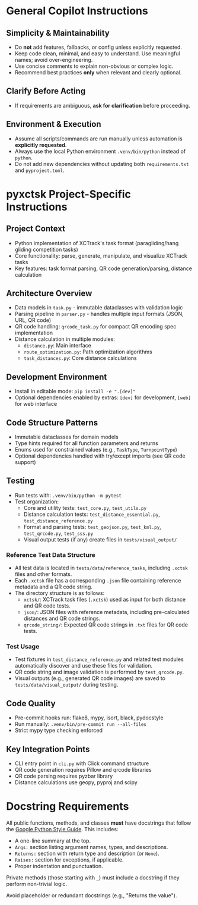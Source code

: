# General Copilot Instructions

## Simplicity & Maintainability
- Do **not** add features, fallbacks, or config unless explicitly requested.
- Keep code clean, minimal, and easy to understand. Use meaningful names; avoid over-engineering.
- Use concise comments to explain non-obvious or complex logic.
- Recommend best practices **only** when relevant and clearly optional.

## Clarify Before Acting
- If requirements are ambiguous, **ask for clarification** before proceeding.

## Environment & Execution
- Assume all scripts/commands are run manually unless automation is **explicitly requested**.
- Always use the local Python environment `.venv/bin/python` instead of `python`.
- Do not add new dependencies without updating both `requirements.txt` and `pyproject.toml`.


# pyxctsk Project-Specific Instructions

## Project Context
- Python implementation of XCTrack's task format (paragliding/hang gliding competition tasks)
- Core functionality: parse, generate, manipulate, and visualize XCTrack tasks
- Key features: task format parsing, QR code generation/parsing, distance calculation

## Architecture Overview
- Data models in `task.py` - immutable dataclasses with validation logic
- Parsing pipeline in `parser.py` - handles multiple input formats (JSON, URL, QR code)
- QR code handling: `qrcode_task.py` for compact QR encoding spec implementation
- Distance calculation in multiple modules:
  - `distance.py`: Main interface
  - `route_optimization.py`: Path optimization algorithms
  - `task_distances.py`: Core distance calculations

## Development Environment
- Install in editable mode: `pip install -e ".[dev]"`
- Optional dependencies enabled by extras: `[dev]` for development, `[web]` for web interface

## Code Structure Patterns
- Immutable dataclasses for domain models
- Type hints required for all function parameters and returns
- Enums used for constrained values (e.g., `TaskType`, `TurnpointType`)
- Optional dependencies handled with try/except imports (see QR code support)

## Testing

- Run tests with: `.venv/bin/python -m pytest`
- Test organization:
  - Core and utility tests: `test_core.py`, `test_utils.py`
  - Distance calculation tests: `test_distance_essential.py`, `test_distance_reference.py`
  - Format and parsing tests: `test_geojson.py`, `test_kml.py`, `test_qrcode.py`, `test_sss.py`
  - Visual output tests (if any) create files in `tests/visual_output/`

### Reference Test Data Structure

- All test data is located in `tests/data/reference_tasks`, including `.xctsk` files and other formats.
- Each `.xctsk` file has a corresponding `.json` file containing reference metadata and a QR code string.
- The directory structure is as follows:
  - `xctsk/`: XCTrack task files (`.xctsk`) used as input for both distance and QR code tests.
  - `json/`: JSON files with reference metadata, including pre-calculated distances and QR code strings.
  - `qrcode_string/`: Expected QR code strings in `.txt` files for QR code tests.

### Test Usage

- Test fixtures in `test_distance_reference.py` and related test modules automatically discover and use these files for validation.
- QR code string and image validation is performed by `test_qrcode.py`.
- Visual outputs (e.g., generated QR code images) are saved to `tests/data/visual_output/` during testing.

## Code Quality
- Pre-commit hooks run: flake8, mypy, isort, black, pydocstyle
- Run manually: `.venv/bin/pre-commit run --all-files`
- Strict mypy type checking enforced

## Key Integration Points
- CLI entry point in `cli.py` with Click command structure
- QR code generation requires Pillow and qrcode libraries
- QR code parsing requires pyzbar library
- Distance calculations use geopy, pyproj and scipy
        
# Docstring Requirements

All public functions, methods, and classes **must** have docstrings that follow the [Google Python Style Guide](https://google.github.io/styleguide/pyguide.html#38-comments-and-docstrings). This includes:

- A one-line summary at the top.
- `Args:` section listing argument names, types, and descriptions.
- `Returns:` section with return type and description (or `None`).
- `Raises:` section for exceptions, if applicable.
- Proper indentation and punctuation.

Private methods (those starting with `_`) must include a docstring if they perform non-trivial logic.

Avoid placeholder or redundant docstrings (e.g., "Returns the value").